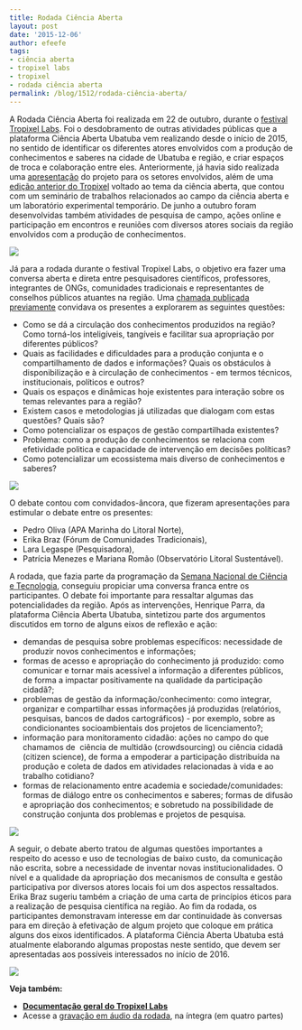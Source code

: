 ```yaml
---
title: Rodada Ciência Aberta
layout: post
date: '2015-12-06'
author: efeefe
tags:
- ciência aberta
- tropixel labs
- tropixel
- rodada ciência aberta
permalink: /blog/1512/rodada-ciência-aberta/
---
```


A Rodada Ciência Aberta foi realizada em 22 de outubro, durante o [festival Tropixel Labs](http://tropixel.ubalab.org/pt-br/tropixel-labs "http://tropixel.ubalab.org/pt-br/tropixel-labs"). Foi o desdobramento de outras atividades públicas que a plataforma Ciência Aberta Ubatuba vem realizando desde o início de 2015, no sentido de identificar os diferentes atores envolvidos com a produção de conhecimentos e saberes na cidade de Ubatuba e região, e criar espaços de troca e colaboração entre eles. Anteriormente, já havia sido realizada uma [apresentação](../1506/memória-do-encontro-de-apresentação-do-projeto-ciência-aberta-ubatuba.html "../1506/memória-do-encontro-de-apresentação-do-projeto-ciência-aberta-ubatuba.html") do projeto para os setores envolvidos, além de uma [edição anterior do Tropixel](http://tropixel.ubalab.org/pt-br/15-ciencia-aberta "http://tropixel.ubalab.org/pt-br/15-ciencia-aberta") voltado ao tema da ciência aberta, que contou com um seminário de trabalhos relacionados ao campo da ciência aberta e um laboratório experimental temporário. De junho a outubro foram desenvolvidas também atividades de pesquisa de campo, ações online e participação em encontros e reuniões com diversos atores sociais da região envolvidos com a produção de conhecimentos.

![](https://farm6.staticflickr.com/5648/22502523340_043c8e438a_z_d.jpg)

Já para a rodada durante o festival Tropixel Labs, o objetivo era fazer uma conversa aberta e direta entre pesquisadores científicos, professores, integrantes de ONGs, comunidades tradicionais e representantes de conselhos públicos atuantes na região. Uma [chamada publicada previamente](http://tropixel.ubalab.org/pt-br/rodada-ca "http://tropixel.ubalab.org/pt-br/rodada-ca") convidava os presentes a explorarem as seguintes questões:

* Como se dá a circulação dos conhecimentos produzidos na região? Como torná-los inteligíveis, tangíveis e facilitar sua apropriação por diferentes públicos?
* Quais as facilidades e dificuldades para a produção conjunta e o compartilhamento de dados e informações? Quais os obstáculos à disponibilização e à circulação de conhecimentos - em termos técnicos, institucionais, políticos e outros?
* Quais os espaços e dinâmicas hoje existentes para interação sobre os temas relevantes para a região?
* Existem casos e metodologias já utilizadas que dialogam com estas questões? Quais são?
* Como potencializar os espaços de gestão compartilhada existentes?
* Problema: como a produção de conhecimentos se relaciona com efetividade politica e capacidade de intervenção em decisões políticas?
* Como potencializar um ecossistema mais diverso de conhecimentos e saberes?

![](https://farm1.staticflickr.com/709/22069139683_5e35b7c5be_z_d.jpg)

O debate contou com convidados-âncora, que fizeram apresentações para estimular o debate entre os presentes:

* Pedro Oliva (APA Marinha do Litoral Norte),
* Erika Braz (Fórum de Comunidades Tradicionais),
* Lara Legaspe (Pesquisadora),
* Patrícia Menezes e Mariana Romão (Observatório Litoral Sustentável).

A rodada, que fazia parte da programação da [Semana Nacional de Ciência e Tecnologia](http://semanact.mct.gov.br/ "http://semanact.mct.gov.br/"), conseguiu propiciar uma conversa franca entre os participantes. O debate foi importante para ressaltar algumas das potencialidades da região. Após as intervenções, Henrique Parra, da plataforma Ciência Aberta Ubatuba, sintetizou parte dos argumentos discutidos em torno de alguns eixos de reflexão e ação:

* demandas de pesquisa sobre problemas específicos: necessidade de produzir novos conhecimentos e informações;
* formas de acesso e apropriação do conhecimento já produzido: como comunicar e tornar mais acessível a informação a diferentes públicos, de forma a impactar positivamente na qualidade da participação cidadã?;
* problemas de gestão da informação/conhecimento: como integrar, organizar e compartilhar essas informações já produzidas (relatórios, pesquisas, bancos de dados cartográficos) - por exemplo, sobre as condicionantes socioambientais dos projetos de licenciamento?;
* informação para monitoramento cidadão: ações no campo do que chamamos de  ciência de multidão (crowdsourcing) ou ciência cidadã (citizen science), de forma a empoderar a participação distribuída na produção e coleta de dados em atividades relacionadas à vida e ao trabalho cotidiano?
* formas de relacionamento entre academia e sociedade/comunidades: formas de diálogo entre os conhecimentos e saberes; formas de difusão e apropriação dos conhecimentos; e sobretudo na possibilidade de construção conjunta dos problemas e projetos de pesquisa.

![](https://farm1.staticflickr.com/711/22502064780_6b160bf560_z_d.jpg)

A seguir, o debate aberto tratou de algumas questões importantes a respeito do acesso e uso de tecnologias de baixo custo, da comunicação não escrita, sobre a necessidade de inventar novas institucionalidades. O nível e a qualidade da apropriação dos mecanismos de consulta e gestão participativa por diversos atores locais foi um dos aspectos ressaltados. Erika Braz sugeriu também a criação de uma carta de princípios éticos para a realização de pesquisa científica na região. Ao fim da rodada, os participantes demonstravam interesse em dar continuidade às conversas para em direção à efetivação de algum projeto que coloque em prática alguns dos eixos identificados. A plataforma Ciência Aberta Ubatuba está atualmente elaborando algumas propostas neste sentido, que devem ser apresentadas aos possíveis interessados no início de 2016.

![](https://farm1.staticflickr.com/716/22502122730_0572d3dcc8_z_d.jpg)

**Veja também:**

* **[Documentação geral do Tropixel Labs](http://tropixel.ubalab.org/pt-br/blog/tropixel-labs-outros-desenvolvimentos "http://tropixel.ubalab.org/pt-br/blog/tropixel-labs-outros-desenvolvimentos")**
* Acesse a [gravação em áudio da rodada](https://archive.org/details/20151022-RodadaCA "https://archive.org/details/20151022-RodadaCA"), na íntegra (em quatro partes)